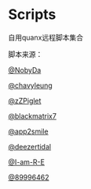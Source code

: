# Scripts

自用quanx远程脚本集合

脚本来源：

[@NobyDa](https://github.com/NobyDa/Script)

[@chavyleung](https://github.com/chavyleung/scripts)

[@zZPiglet](https://github.com/zZPiglet/Task)

[@blackmatrix7](https://github.com/blackmatrix7/ios_rule_script)

[@app2smile](https://github.com/app2smile/rules)

[@deezertidal](https://github.com/deezertidal/QuantumultX-Rewrite)

[@I-am-R-E](https://github.com/I-am-R-E/QuantumultX/tree/main)

[@89996462](https://github.com/89996462/Quantumult-X)
